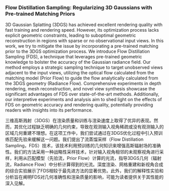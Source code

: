 ### Flow Distillation Sampling: Regularizing 3D Gaussians with Pre-trained Matching Priors

3D Gaussian Splatting (3DGS) has achieved excellent rendering quality with fast training and rendering speed. However, its optimization process lacks explicit geometric constraints, leading to suboptimal geometric reconstruction in regions with sparse or no observational input views. In this work, we try to mitigate the issue by incorporating a pre-trained matching prior to the 3DGS optimization process. We introduce Flow Distillation Sampling (FDS), a technique that leverages pre-trained geometric knowledge to bolster the accuracy of the Gaussian radiance field. Our method employs a strategic sampling technique to target unobserved views adjacent to the input views, utilizing the optical flow calculated from the matching model (Prior Flow) to guide the flow analytically calculated from the 3DGS geometry (Radiance Flow). Comprehensive experiments in depth rendering, mesh reconstruction, and novel view synthesis showcase the significant advantages of FDS over state-of-the-art methods. Additionally, our interpretive experiments and analysis aim to shed light on the effects of FDS on geometric accuracy and rendering quality, potentially providing readers with insights into its performance.

三维高斯溅射（3DGS）在渲染质量和训练与渲染速度上取得了优异的表现。然而，其优化过程缺乏明确的几何约束，导致在观测输入视角稀疏或没有观测输入的区域几何重建不理想。在这项工作中，我们尝试通过在3DGS优化过程中引入预训练匹配先验来缓解这一问题。我们提出了流蒸馏采样（Flow Distillation Sampling，FDS）技术，该技术利用预训练的几何知识来增强高斯辐射场的准确性。我们的方法采用一种战略性采样技术，针对输入视角相邻的未观察视角进行采样，利用从匹配模型（先验流，Prior Flow）计算的光流，指导3DGS几何（辐射流，Radiance Flow）中分析计算得到的光流。深度渲染、网格重建和新视角合成的综合实验展示了FDS相较于最先进方法的显著优势。此外，我们的解释性实验和分析旨在阐明FDS对几何准确性和渲染质量的影响，可能为读者提供关于其性能的深入见解。

